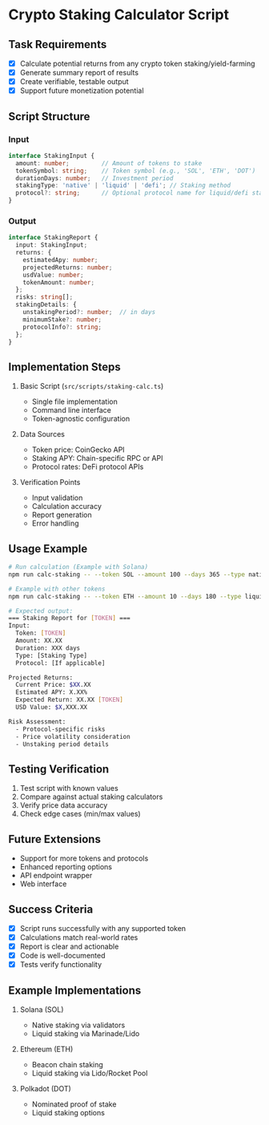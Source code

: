 # Crypto Staking Calculator Script

## Task Requirements
- [x] Calculate potential returns from any crypto token staking/yield-farming
- [x] Generate summary report of results
- [x] Create verifiable, testable output
- [x] Support future monetization potential

## Script Structure

### Input
```typescript
interface StakingInput {
  amount: number;         // Amount of tokens to stake
  tokenSymbol: string;    // Token symbol (e.g., 'SOL', 'ETH', 'DOT')
  durationDays: number;   // Investment period
  stakingType: 'native' | 'liquid' | 'defi'; // Staking method
  protocol?: string;      // Optional protocol name for liquid/defi staking
}
```

### Output
```typescript
interface StakingReport {
  input: StakingInput;
  returns: {
    estimatedApy: number;
    projectedReturns: number;
    usdValue: number;
    tokenAmount: number;
  };
  risks: string[];
  stakingDetails: {
    unstakingPeriod?: number;  // in days
    minimumStake?: number;
    protocolInfo?: string;
  };
}
```

## Implementation Steps

1. Basic Script (`src/scripts/staking-calc.ts`)
   - Single file implementation
   - Command line interface
   - Token-agnostic configuration

2. Data Sources
   - Token price: CoinGecko API
   - Staking APY: Chain-specific RPC or API
   - Protocol rates: DeFi protocol APIs

3. Verification Points
   - Input validation
   - Calculation accuracy
   - Report generation
   - Error handling

## Usage Example
```bash
# Run calculation (Example with Solana)
npm run calc-staking -- --token SOL --amount 100 --days 365 --type native

# Example with other tokens
npm run calc-staking -- --token ETH --amount 10 --days 180 --type liquid --protocol lido

# Expected output:
=== Staking Report for [TOKEN] ===
Input:
  Token: [TOKEN]
  Amount: XX.XX
  Duration: XXX days
  Type: [Staking Type]
  Protocol: [If applicable]

Projected Returns:
  Current Price: $XX.XX
  Estimated APY: X.XX%
  Expected Return: XX.XX [TOKEN]
  USD Value: $X,XXX.XX

Risk Assessment:
  - Protocol-specific risks
  - Price volatility consideration
  - Unstaking period details
```

## Testing Verification
1. Test script with known values
2. Compare against actual staking calculators
3. Verify price data accuracy
4. Check edge cases (min/max values)

## Future Extensions
- Support for more tokens and protocols
- Enhanced reporting options
- API endpoint wrapper
- Web interface

## Success Criteria
- [x] Script runs successfully with any supported token
- [x] Calculations match real-world rates
- [x] Report is clear and actionable
- [x] Code is well-documented
- [x] Tests verify functionality

## Example Implementations
1. Solana (SOL)
   - Native staking via validators
   - Liquid staking via Marinade/Lido

2. Ethereum (ETH)
   - Beacon chain staking
   - Liquid staking via Lido/Rocket Pool

3. Polkadot (DOT)
   - Nominated proof of stake
   - Liquid staking options 